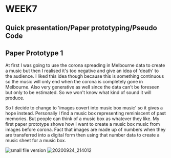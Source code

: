 # WEEK7

## Quick presentation/Paper prototyping/Pseudo Code

## Paper Prototype 1

At first I was going to use the corona spreading in Melbourne data to create a music but then I realised it's too negative and give an idea of 'death' to the audience. I liked this idea though because this is something continuous so the music will only end when the corona is completely gone in Melbourne. Also very generative as well since the data can't be foreseen but only to be estimated. So we won't know what kind of sound it will produce.

So I decide to change to 'images covert into music box music' so it gives a hope instead. Personally I find a music box representing reminiscent of past memories. But people can think of a music box as whatever they like. My first paper prototype shows how I want to create a music box music from images before corona.
Fact that images are made up of numbers when they are transferred into a digital form then using that number data to create a music sheet for a music box.

![small file version](https://user-images.githubusercontent.com/68723268/94141330-eac91500-feaf-11ea-9c73-6c7010c54ba7.JPG)
![20200924_214012](https://user-images.githubusercontent.com/68723268/94141696-7e9ae100-feb0-11ea-84c4-ee24b8741098.gif)


